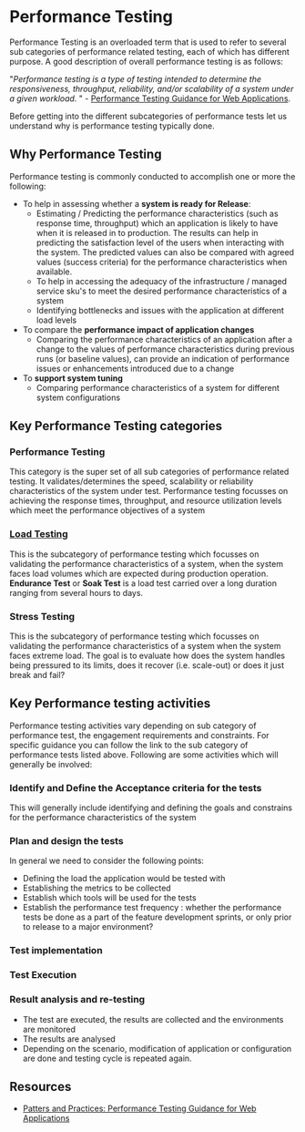 # Performance Testing

Performance Testing is an overloaded term that is used to refer to several sub categories of performance related testing, each of which has different purpose. A good description of overall performance testing is as follows:

"*Performance testing is a type of testing intended to determine the responsiveness, throughput, reliability, and/or scalability of a system under a given workload.* " -  [Performance Testing Guidance for Web Applications](https://docs.microsoft.com/en-us/archive/blogs/dajung/ebook-pnp-performance-testing-guidance-for-web-applications).

Before getting into the different subcategories of performance tests let us understand why is performance testing typically done.

## Why Performance Testing

Performance testing is commonly conducted to accomplish one or more the following:

* To help in assessing whether a **system is ready for Release**:
  * Estimating / Predicting the performance characteristics (such as response time, throughput) which an application is likely to have when it is released in to production. The results can help in predicting the satisfaction level of the users when interacting with the system. The predicted values can also be compared with agreed values (success criteria) for the performance characteristics when available.
  * To help in accessing the adequacy of the infrastructure / managed service sku's to meet the desired performance characteristics of a system
  * Identifying bottlenecks and issues with the application at different load levels
* To compare the **performance impact of application changes**
  * Comparing the performance characteristics of an application after a change to the values of performance characteristics during previous runs (or baseline values), can provide an indication of performance issues or enhancements introduced due to a change
* To **support system tuning**
  * Comparing performance characteristics of a system for different system configurations

## Key Performance Testing categories

### **Performance Testing**

  This category is the super set of all sub categories of performance related testing. It validates/determines the speed, scalability or reliability characteristics of the system under test. Performance testing focusses on achieving the response times, throughput, and resource utilization levels which meet the performance objectives of a system

### **[Load Testing](./load-testing.md)**
  
  This is the subcategory of performance testing which focusses on validating the performance characteristics of a system, when the system faces load volumes which are expected during production operation. **Endurance Test** or **Soak Test** is a load test carried over a long duration ranging from several hours to days.

### **Stress Testing**

  This is the subcategory of performance testing which focusses on validating the performance characteristics of a system when the system faces extreme load. The goal is to evaluate how does the system handles being pressured to its limits, does it recover (i.e. scale-out) or does it just break and fail?

## Key Performance testing activities

  Performance testing activities vary depending on sub category of performance test, the engagement requirements and constraints. For specific guidance you can follow the link to the sub category of performance tests listed above. Following are some activities which will generally be involved:

### Identify and Define the Acceptance criteria for the tests

  This will generally include identifying and defining the goals and constrains for the performance characteristics of the system
  
### Plan and design the tests
  
  In general we need to consider the following points:

* Defining the load the application would be tested with
* Establishing the metrics to be collected
* Establish which tools will be used for the tests
* Establish the performance test frequency : whether the performance tests be done as a part of the feature development sprints, or only prior to release to a major environment?
  
### Test implementation

### Test Execution

### Result analysis and re-testing

* The test are executed, the results are collected and the environments are monitored
* The results are analysed
* Depending on the scenario, modification of application or configuration are done and testing cycle is repeated again.

## Resources

* [Patters and Practices: Performance Testing Guidance for Web Applications](https://docs.microsoft.com/en-us/archive/blogs/dajung/ebook-pnp-performance-testing-guidance-for-web-applications)
  